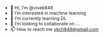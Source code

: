 - 👋 Hi, I’m @vivek849
- 👀 I’m interested in machine learning
- 🌱 I’m currently learning DL
- 💞️ I’m looking to collaborate on ...
- 📫 How to reach me vkch849@gmail.com

<!---
vivek849/vivek849 is a ✨ special ✨ repository because its `README.md` (this file) appears on your GitHub profile.
You can click the Preview link to take a look at your changes.
--->
